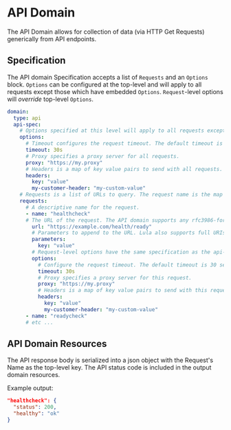 # API Domain

The API Domain allows for collection of data (via HTTP Get Requests) generically from API endpoints. 

## Specification
The API domain Specification accepts a list of `Requests` and an `Options` block. `Options` can be configured at the top-level and will apply to all requests except those which have embedded `Options`. `Request`-level options will *override* top-level `Options`.


```yaml
domain: 
  type: api
  api-spec:
    # Options specified at this level will apply to all requests except those with an embedded options block.
    options:
      # Timeout configures the request timeout. The default timeout is 30 seconds (30s). The timeout string is a number followed by a unit suffix (ms, s, m, h, d), such as 30s or 1m.
      timeout: 30s
      # Proxy specifies a proxy server for all requests.
      proxy: "https://my.proxy"
      # Headers is a map of key value pairs to send with all requests.
      headers: 
        key: "value"
        my-customer-header: "my-custom-value"
    # Requests is a list of URLs to query. The request name is the map key used when referencing the resources returned by the API.
    requests:
      # A descriptive name for the request.
      - name: "healthcheck" 
      # The URL of the request. The API domain supports any rfc3986-formatted URI. Lula also supports URL parameters as a separate argument. 
        url: "https://example.com/health/ready"
        # Parameters to append to the URL. Lula also supports full URIs in the URL.
        parameters: 
          key: "value"
        # Request-level options have the same specification as the api-spec-level options. These options apply only to this request.
        options:
          # Configure the request timeout. The default timeout is 30 seconds (30s). The timeout string is a number followed by a unit suffix (ms, s, m, h, d), such as 30s or 1m.
          timeout: 30s
          # Proxy specifies a proxy server for this request.
          proxy: "https://my.proxy"
          # Headers is a map of key value pairs to send with this request.
          headers: 
            key: "value"
            my-customer-header: "my-custom-value"
      - name: "readycheck"
      # etc ...
```

## API Domain Resources

The API response body is serialized into a json object with the Request's Name as the top-level key. The API status code is included in the output domain resources.

Example output:

```json
"healthcheck": {
  "status": 200,
  "healthy": "ok"
}
```